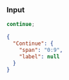 ### Input
```js
continue;
```

```json
{
  "Continue": {
    "span": "0:9",
    "label": null
  }
}
```
